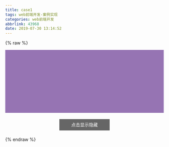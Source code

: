 ```yaml
---
title: case1
tags: web前端开发-案例实现
categories: web前端开发
abbrlink: 43968
date: 2019-07-30 13:14:52
---
```


{% raw %}

<!DOCTYPE html>
<html lang="en">

<head>
  <meta charset="UTF-8">
  <meta name="viewport" content="width=device-width, initial-scale=1.0">
  <meta http-equiv="X-UA-Compatible" content="ie=edge">
  <title>Document</title>
  <style>
    .day1-btn {display: block;width: 160px;height: 36px;background: #666;text-align: center;line-height: 36px;color: #fff;order-radius: 4px;margin: 20px auto;cursor: pointer;user-select: none;} /* 按钮样式 */
    .day4-box {width: 100%;height: 200px;background: rgb(150, 116, 179);transition: height 0.6s;} /* 案例四样式 */
    .day4-box-hide {height: 0;}
  </style>
</head>
<body>
  <div>
    <div class="day4-box"></div>
    <span class="day1-btn" id="case4-btn">点击显示隐藏</span>
  </div>
  <script>
    function $(id) {
      if (id.substr(0, 1) == '.') {
        id = id.substring(1)
        return document.getElementsByClassName(id)
      } else if (id.substr(0, 1) == '#') {
        id = id.substring(1)
        return document.getElementById(id)
      }
    }
    // 案例四
    // 点击隐藏
    $('#case4-btn').onclick = function () {
      // 点击 .day4-box 判断是否拥有 day4-box-hide 这个类名
      if ($('.day4-box')[0].classList.contains('day4-box-hide')) {
        // 如果有就移除
        $('.day4-box')[0].classList.remove('day4-box-hide')
      } else {
        // 如果没有就添加
        $('.day4-box')[0].classList.add('day4-box-hide')
      }
    }
  </script>
</body>
</html>
{% endraw %}